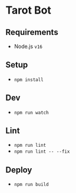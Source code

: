 # Tarot Bot

## Requirements

- Node.js `v16`

## Setup

- `npm install`

## Dev

- `npm run watch`

## Lint

- `npm run lint`
- `npm run lint -- --fix`

## Deploy
- `npm run build`

